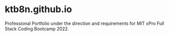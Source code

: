 # ktb8n.github.io

Professional Portfolio under the direction and requirements for MIT xPro Full Stack Coding Bootcamp 2022.


